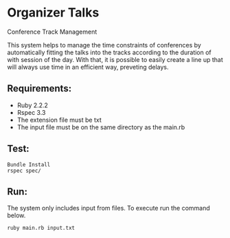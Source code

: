 Organizer Talks
===============
Conference Track Management

This system helps to manage the time constraints of conferences by automatically fitting the talks into the tracks according to the duration of with session of the day. With that, it is possible to easily create a line up that will always use time in an efficient way, preveting delays.

Requirements:
-------------

* Ruby 2.2.2
* Rspec 3.3
* The extension file must be txt
* The input file must be on the same directory as the main.rb

Test:
-----
```
Bundle Install
rspec spec/
```

Run:
----
The system only includes input from files. To execute run the command below.

```
ruby main.rb input.txt
```
